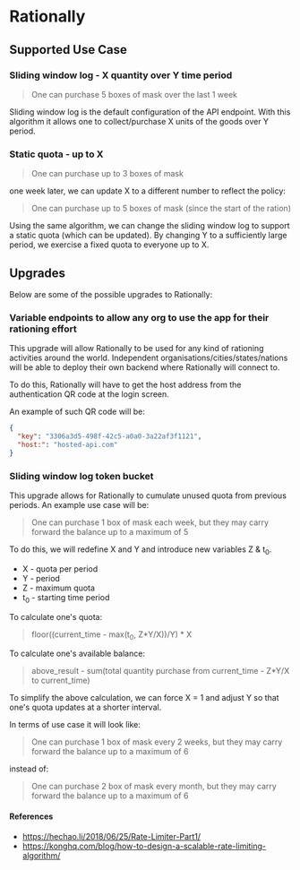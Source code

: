 # Rationally

## Supported Use Case

### Sliding window log - X quantity over Y time period

> One can purchase 5 boxes of mask over the last 1 week

Sliding window log is the default configuration of the API endpoint. With this algorithm it allows one to collect/purchase X units of the goods over Y period.

### Static quota - up to X

> One can purchase up to 3 boxes of mask

one week later, we can update X to a different number to reflect the policy:

> One can purchase up to 5 boxes of mask (since the start of the ration)

Using the same algorithm, we can change the sliding window log to support a static quota (which can be updated). By changing Y to a sufficiently large period, we exercise a fixed quota to everyone up to X.

## Upgrades

Below are some of the possible upgrades to Rationally:

### Variable endpoints to allow any org to use the app for their rationing effort

This upgrade will allow Rationally to be used for any kind of rationing activities around the world. Independent organisations/cities/states/nations will be able to deploy their own backend where Rationally will connect to.

To do this, Rationally will have to get the host address from the authentication QR code at the login screen.

An example of such QR code will be:

```json
{
  "key": "3306a3d5-498f-42c5-a0a0-3a22af3f1121",
  "host:": "hosted-api.com"
}
```

### Sliding window log token bucket

This upgrade allows for Rationally to cumulate unused quota from previous periods. An example use case will be:

> One can purchase 1 box of mask each week, but they may carry forward the balance up to a maximum of 5

To do this, we will redefine X and Y and introduce new variables Z & t<sub>0</sub>.

- X - quota per period
- Y - period
- Z - maximum quota
- t<sub>0</sub> - starting time period

To calculate one's quota:

> floor((current_time - max(t<sub>0</sub>, Z*Y/X))/Y) * X

To calculate one's available balance:

> above_result - sum(total quantity purchase from current_time - Z\*Y/X to current_time)

To simplify the above calculation, we can force X = 1 and adjust Y so that one's quota updates at a shorter interval.

In terms of use case it will look like:

> One can purchase 1 box of mask every 2 weeks, but they may carry forward the balance up to a maximum of 6

instead of:

> One can purchase 2 box of mask every month, but they may carry forward the balance up to a maximum of 6

#### References

- https://hechao.li/2018/06/25/Rate-Limiter-Part1/
- https://konghq.com/blog/how-to-design-a-scalable-rate-limiting-algorithm/
